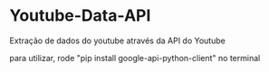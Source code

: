 # Youtube-Data-API
Extração de dados do youtube através da API do Youtube

para utilizar, rode "pip install google-api-python-client" no terminal

